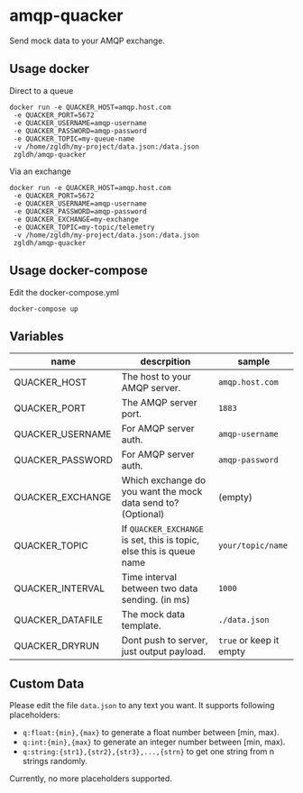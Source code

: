 # amqp-quacker

Send mock data to your AMQP exchange.

## Usage docker
Direct to a queue  
```
docker run -e QUACKER_HOST=amqp.host.com
 -e QUACKER_PORT=5672 
 -e QUACKER_USERNAME=amqp-username 
 -e QUACKER_PASSWORD=amqp-password
 -e QUACKER_TOPIC=my-queue-name 
 -v /home/zgldh/my-project/data.json:/data.json 
 zgldh/amqp-quacker
```  

Via an exchange  
```
docker run -e QUACKER_HOST=amqp.host.com
 -e QUACKER_PORT=5672 
 -e QUACKER_USERNAME=amqp-username 
 -e QUACKER_PASSWORD=amqp-password 
 -e QUACKER_EXCHANGE=my-exchange
 -e QUACKER_TOPIC=my-topic/telemetry 
 -v /home/zgldh/my-project/data.json:/data.json 
 zgldh/amqp-quacker
```

## Usage docker-compose

Edit the docker-compose.yml  
```
docker-compose up 
```


## Variables

name| descrpition | sample
----|-------------|---------
QUACKER_HOST| The host to your AMQP server. | `amqp.host.com`
QUACKER_PORT| The AMQP server port. |`1883`
QUACKER_USERNAME| For AMQP server auth. |`amqp-username`
QUACKER_PASSWORD| For AMQP server auth. |`amqp-password`
QUACKER_EXCHANGE| Which exchange do you want the mock data send to? (Optional)|(empty)
QUACKER_TOPIC|If `QUACKER_EXCHANGE` is set, this is topic, else this is queue name|`your/topic/name`
QUACKER_INTERVAL| Time interval between two data sending. (in ms) |`1000`
QUACKER_DATAFILE| The mock data template. |`./data.json`
QUACKER_DRYRUN| Dont push to server, just output payload. |`true` or keep it empty

## Custom Data
Please edit the file `data.json` to any text you want. It supports following placeholders:
- `q:float:{min},{max}` to generate a float number between [min, max).
- `q:int:{min},{max}` to generate an integer number between [min, max).
- `q:string:{str1},{str2},{str3},...,{strn}` to get one string from n strings randomly.


Currently, no more placeholders supported.

